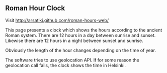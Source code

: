 Roman Hour Clock
----------------

Visit http://arsatiki.github.com/roman-hours-web/

This page presents a clock which shows the hours according to the ancient Roman system.
There are 12 hours in a day between sunrise and sunset.
Likewise there are 12 hours in a night between sunset and sunrise.

Obviously the length of the hour changes depending on the time of year.

The software tries to use geolocation API.
If for some reason the geolocation call fails, the clock shows the time in Helsinki.

